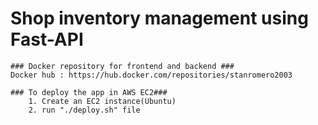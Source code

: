 # Shop inventory management using Fast-API
	### Docker repository for frontend and backend ###
	Docker hub : https://hub.docker.com/repositories/stanromero2003
 
	### To deploy the app in AWS EC2###
 		1. Create an EC2 instance(Ubuntu)
   		2. run "./deploy.sh" file
